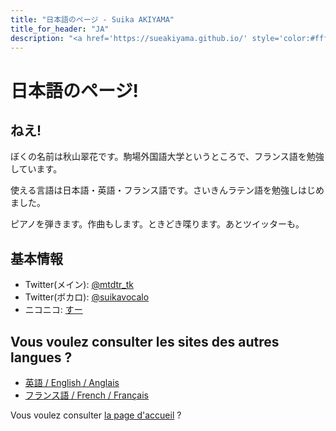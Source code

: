 ```yaml
---
title: "日本語のページ - Suika AKIYAMA"
title_for_header: "JA"
description: "<a href='https://sueakiyama.github.io/' style='color:#ffffff'><u>Le Site Web de Suika Akiyama</u></a>"
---
```


# 日本語のページ!

## ねえ!
ぼくの名前は秋山翠花です。駒場外国語大学というところで、フランス語を勉強しています。

使える言語は日本語・英語・フランス語です。さいきんラテン語を勉強しはじめました。

ピアノを弾きます。作曲もします。ときどき喋ります。あとツイッターも。

## 基本情報
- Twitter(メイン): [@mtdtr_tk](https://twitter.com/mtdtr_tk)
- Twitter(ボカロ): [@suikavocalo](https://twitter.com/suikavocalo)
- ニコニコ: [すー](https://www.nicovideo.jp/user/97810681/video)

## Vous voulez consulter les sites des autres langues ?
- [英語 / English / Anglais](index-en)
- [フランス語 / French / Français](index-fr)

Vous voulez consulter [la page d'accueil](index) ?
